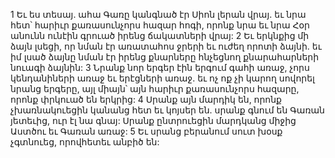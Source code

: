 1 Եւ ես տեսայ. ահա Գառը կանգնած էր Սիոն լերան վրայ. եւ նրա հետ՝ հարիւր քառասունչորս հազար հոգի, որոնք նրա եւ նրա Հօր անունն ունէին գրուած իրենց ճակատների վրայ: 2 Եւ երկնքից մի ձայն լսեցի, որ նման էր առատահոս ջրերի եւ ուժեղ որոտի ձայնի. եւ իմ լսած ձայնը նման էր իրենց քնարները հնչեցնող քնարահարների նուագի ձայնին: 3 Նրանք նոր երգեր էին երգում գահի առաջ, չորս կենդանիների առաջ եւ երէցների առաջ. եւ ոչ ոք չի կարող սովորել նրանց երգերը, այլ միայն՝ այն հարիւր քառասունչորս հազարը, որոնք փրկուած են երկրից: 4 Սրանք այն մարդիկ են, որոնք չխառնակուեցին կանանց հետ եւ կոյսեր են. սրանք գնում են Գառան յետեւից, ուր էլ նա գնայ: Սրանք ընտրուեցին մարդկանց միջից Աստծու եւ Գառան առաջ: 5 Եւ սրանց բերանում սուտ խօսք չգտնուեց, որովհետեւ անբիծ են:
